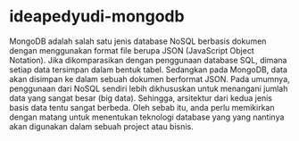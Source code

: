 # ideapedyudi-mongodb
MongoDB adalah salah satu jenis database NoSQL berbasis dokumen dengan menggunakan format file berupa JSON (JavaScript Object Notation). Jika dikomparasikan dengan penggunaan database SQL, dimana setiap data tersimpan dalam bentuk tabel. Sedangkan pada MongoDB, data akan disimpan ke dalam sebuah dokumen berformat JSON.
Pada umumnya, penggunaan dari NoSQL sendiri lebih dikhususkan untuk menangani jumlah data yang sangat besar (big data). Sehingga, arsitektur dari kedua jenis basis data tentu sangat berbeda. Oleh sebab itu, anda perlu memikirkan dengan matang untuk menentukan teknologi database yang yang nantinya akan digunakan dalam sebuah project atau bisnis.
